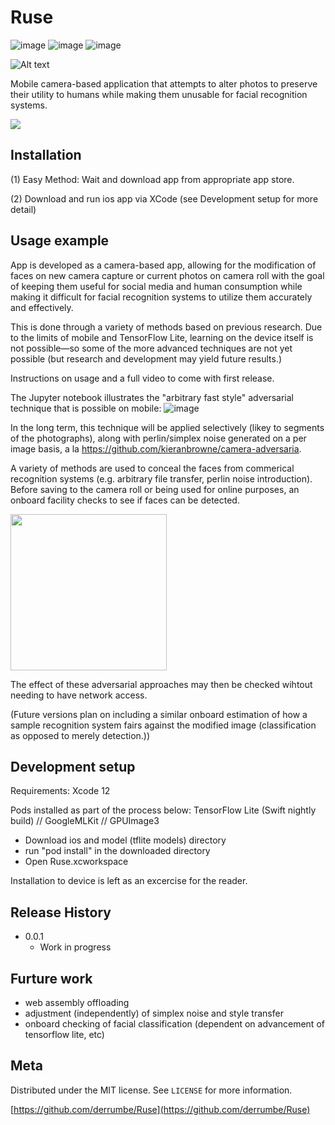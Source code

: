 # Ruse



![image](https://user-images.githubusercontent.com/12752489/116280198-0fd77c00-a74e-11eb-8093-642d38c6220a.png)
![image](https://img.shields.io/badge/platform-ios-blue)
![image](https://img.shields.io/badge/platform-android-blue)



![Alt text](https://irisar.com/Ruse/Ruse180.png)


Mobile camera-based application that attempts to alter photos to preserve their utility to humans while making them unusable for facial recognition systems.








![](header.png)

## Installation

(1) Easy Method: Wait and download app from appropriate app store. 

(2) Download and run ios app via XCode (see Development setup for more detail)


## Usage example

App is developed as a camera-based app, allowing for the modification of faces on new camera capture or current photos on camera roll with the goal of keeping them useful for social media and human consumption while making it difficult for facial recognition systems to utilize them accurately and effectively.

This is done through a variety of methods based on previous research. Due to the limits of mobile and TensorFlow Lite, learning on the device itself is not possible—so some of the more advanced techniques are not yet possible (but research and development may yield future results.)

Instructions on usage and a full video to come with first release.

The Jupyter notebook illustrates the "arbitrary fast style" adversarial technique that is possible on mobile: 
![image](https://user-images.githubusercontent.com/12752489/116135863-3f777d00-a697-11eb-8265-3e4f1dba64dd.png)

In the long term, this technique will be applied selectively (likey to segments of the photographs), along with perlin/simplex noise generated on a per image basis, a la https://github.com/kieranbrowne/camera-adversaria.

A variety of methods are used to conceal the faces from commerical recognition systems (e.g. arbitrary file transfer, perlin noise introduction). Before saving to the camera roll or being used for online purposes, an onboard facility checks to see if faces can be detected.

<img src="https://user-images.githubusercontent.com/12752489/116176943-98b3d080-a6d8-11eb-954a-b3006ac940ef.png" width=250/>

The effect of these adversarial approaches may then be checked wihtout needing to have network access.

(Future versions plan on including a similar onboard estimation of how a sample recognition system fairs against the modified image (classification as opposed to merely detection.))


## Development setup

Requirements: Xcode 12 

Pods installed as part of the process below: TensorFlow Lite (Swift nightly build) // GoogleMLKit // GPUImage3

- Download ios and model (tflite models) directory
- run "pod install" in the downloaded directory
- Open Ruse.xcworkspace


Installation to device is left as an excercise for the reader.

## Release History
* 0.0.1
    * Work in progress

## Furture work
 * web assembly offloading
 * adjustment (independently) of simplex noise and style transfer
 * onboard checking of facial classification
 (dependent on advancement of tensorflow lite, etc)

## Meta 


Distributed under the MIT license. See ``LICENSE`` for more information.

[https://github.com/derrumbe/Ruse](https://github.com/derrumbe/Ruse)

 

<!-- Markdown link & img dfn's -->
[travis-image]: https://travis-ci.com/derrumbe/Ruse.svg?branch=master
[travis-url]: https://travis-ci.com/derrumbe/Ruse/
[wiki]: https://github.com/derrumbe/Ruse/wiki
